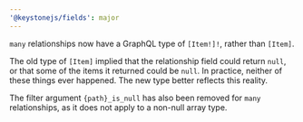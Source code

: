 ```yaml
---
'@keystonejs/fields': major
---
```


`many` relationships now have a GraphQL type of `[Item!]!`, rather than `[Item]`.

The old type of `[Item]` implied that the relationship field could return `null`, or that some of the items it returned could be `null`. In practice, neither of these things ever happened. The new type better reflects this reality.

The filter argument `{path}_is_null` has also been removed for `many` relationships, as it does not apply to a non-null array type.
